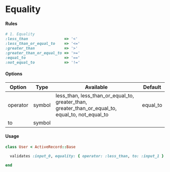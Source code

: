 # Equality

#### Rules

```ruby
# 1. Equality
:less_than                => '<'
:less_than_or_equal_to    => '<='
:greater_than             => '>'
:greater_than_or_equal_to => '>='
:equal_to                 => '=='
:not_equal_to             => '!='
```

#### Options

Option | Type | Available | Default
--- | --- | --- | ---
operator | symbol | less_than, less_than_or_equal_to, greater_than, greater_than_or_equal_to, equal_to, not_equal_to | equal_to
to | symbol | |

#### Usage

```ruby
class User < ActiveRecord::Base

  validates :input_0, equality: { operator: :less_than, to: :input_1 }

end
```
